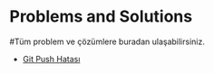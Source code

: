 # Problems and Solutions

#Tüm problem ve çözümlere buradan ulaşabilirsiniz. 
  <ul> <li> <a href="https://github.com/erdaldanis/ChronicProblems/blob/main/GitPushHatas%C4%B1.md"> Git Push Hatası </a> </li> </ul> 

